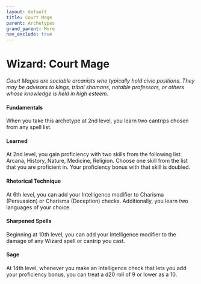 ```yaml
---
layout: default
title: Court Mage
parent: Archetypes
grand_parent: More
nav_exclude: true
---
```


# Wizard: Court Mage

_Court Mages are sociable arcanists who typically hold civic positions. They may be advisors to kings, tribal shamans, notable professors, or others whose knowledge is held in high esteem._


#### Fundamentals

When you take this archetype at 2nd level, you learn two cantrips chosen from any spell list.


#### Learned

At 2nd level, you gain proficiency with two skills from the following list: Arcana, History, Nature, Medicine, Religion. Choose one skill from the list that you are proficient in. Your proficiency bonus with that skill is doubled.


#### Rhetorical Technique

At 6th level, you can add your Intelligence modifier to Charisma (Persuasion) or Charisma (Deception) checks. Additionally, you learn two languages of your choice.


#### Sharpened Spells

Beginning at 10th level, you can add your Intelligence modifier to the damage of any Wizard spell or cantrip you cast.


#### Sage

At 14th level, whenever you make an Intelligence check that lets you add your proficiency bonus, you can treat a d20 roll of 9 or lower as a 10.